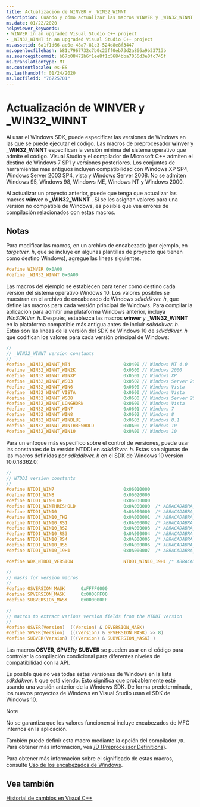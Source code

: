 ```yaml
---
title: Actualización de WINVER y _WIN32_WINNT
description: Cuándo y cómo actualizar las macros WINVER y _WIN32_WINNT en proyectos de Visual Studio C++ actualizados.
ms.date: 01/22/2020
helpviewer_keywords:
- WINVER in an upgraded Visual Studio C++ project
- _WIN32_WINNT in an upgraded Visual Studio C++ project
ms.assetid: 6a1f1d66-ae0e-48a7-81c3-524d8e8f3447
ms.openlocfilehash: b81c7967732c7b0c23ff0eb73d2a866a9b33713b
ms.sourcegitcommit: b67b08472b6f1ee8f1c5684bba7056d3e0fc745f
ms.translationtype: MT
ms.contentlocale: es-ES
ms.lasthandoff: 01/24/2020
ms.locfileid: "76725701"
---
```

# <a name="update-winver-and-_win32_winnt"></a>Actualización de WINVER y _WIN32_WINNT

Al usar el Windows SDK, puede especificar las versiones de Windows en las que se puede ejecutar el código. Las macros de preprocesador **winver** y **_WIN32_WINNT** especifican la versión mínima del sistema operativo que admite el código. Visual Studio y el compilador de Microsoft C++ admiten el destino de Windows 7 SP1 y versiones posteriores. Los conjuntos de herramientas más antiguos incluyen compatibilidad con Windows XP SP4, Windows Server 2003 SP4, vista y Windows Server 2008. No se admiten Windows 95, Windows 98, Windows ME, Windows NT y Windows 2000.

Al actualizar un proyecto anterior, puede que tenga que actualizar las macros **winver** o **_WIN32_WINNT** . Si se les asignan valores para una versión no compatible de Windows, es posible que vea errores de compilación relacionados con estas macros.

## <a name="remarks"></a>Notas

Para modificar las macros, en un archivo de encabezado (por ejemplo, en *targetver. h*, que se incluye en algunas plantillas de proyecto que tienen como destino Windows), agregue las líneas siguientes.

```C
#define WINVER 0x0A00
#define _WIN32_WINNT 0x0A00
```

Las macros del ejemplo se establecen para tener como destino cada versión del sistema operativo Windows 10. Los valores posibles se muestran en el archivo de encabezado de Windows *sdkddkver. h*, que define las macros para cada versión principal de Windows. Para compilar la aplicación para admitir una plataforma Windows anterior, incluya *WinSDKVer. h*. Después, establezca las macros **winver** y **_WIN32_WINNT** en la plataforma compatible más antigua antes de incluir *sdkddkver. h*. Estas son las líneas de la versión del SDK de Windows 10 de *sdkddkver. h* que codifican los valores para cada versión principal de Windows:

```C
//
// _WIN32_WINNT version constants
//
#define _WIN32_WINNT_NT4                    0x0400 // Windows NT 4.0
#define _WIN32_WINNT_WIN2K                  0x0500 // Windows 2000
#define _WIN32_WINNT_WINXP                  0x0501 // Windows XP
#define _WIN32_WINNT_WS03                   0x0502 // Windows Server 2003
#define _WIN32_WINNT_WIN6                   0x0600 // Windows Vista
#define _WIN32_WINNT_VISTA                  0x0600 // Windows Vista
#define _WIN32_WINNT_WS08                   0x0600 // Windows Server 2008
#define _WIN32_WINNT_LONGHORN               0x0600 // Windows Vista
#define _WIN32_WINNT_WIN7                   0x0601 // Windows 7
#define _WIN32_WINNT_WIN8                   0x0602 // Windows 8
#define _WIN32_WINNT_WINBLUE                0x0603 // Windows 8.1
#define _WIN32_WINNT_WINTHRESHOLD           0x0A00 // Windows 10
#define _WIN32_WINNT_WIN10                  0x0A00 // Windows 10
```

Para un enfoque más específico sobre el control de versiones, puede usar las constantes de la versión NTDDI en *sdkddkver. h*. Estas son algunas de las macros definidas por *sdkddkver. h* en el SDK de Windows 10 versión 10.0.18362.0:

```C
//
// NTDDI version constants
//
#define NTDDI_WIN7                          0x06010000
#define NTDDI_WIN8                          0x06020000
#define NTDDI_WINBLUE                       0x06030000
#define NTDDI_WINTHRESHOLD                  0x0A000000  /* ABRACADABRA_THRESHOLD */
#define NTDDI_WIN10                         0x0A000000  /* ABRACADABRA_THRESHOLD */
#define NTDDI_WIN10_TH2                     0x0A000001  /* ABRACADABRA_WIN10_TH2 */
#define NTDDI_WIN10_RS1                     0x0A000002  /* ABRACADABRA_WIN10_RS1 */
#define NTDDI_WIN10_RS2                     0x0A000003  /* ABRACADABRA_WIN10_RS2 */
#define NTDDI_WIN10_RS3                     0x0A000004  /* ABRACADABRA_WIN10_RS3 */
#define NTDDI_WIN10_RS4                     0x0A000005  /* ABRACADABRA_WIN10_RS4 */
#define NTDDI_WIN10_RS5                     0x0A000006  /* ABRACADABRA_WIN10_RS5 */
#define NTDDI_WIN10_19H1                    0x0A000007  /* ABRACADABRA_WIN10_19H1*/

#define WDK_NTDDI_VERSION                   NTDDI_WIN10_19H1 /* ABRACADABRA_WIN10_19H1 */

//
// masks for version macros
//
#define OSVERSION_MASK      0xFFFF0000
#define SPVERSION_MASK      0x0000FF00
#define SUBVERSION_MASK     0x000000FF

//
// macros to extract various version fields from the NTDDI version
//
#define OSVER(Version)  ((Version) & OSVERSION_MASK)
#define SPVER(Version)  (((Version) & SPVERSION_MASK) >> 8)
#define SUBVER(Version) (((Version) & SUBVERSION_MASK) )
```

Las macros **OSVER**, **SPVER**y **SUBVER** se pueden usar en el código para controlar la compilación condicional para diferentes niveles de compatibilidad con la API.

Es posible que no vea todas estas versiones de Windows en la lista *sdkddkver. h* que está viendo. Esto significa que probablemente esté usando una versión anterior de la Windows SDK. De forma predeterminada, los nuevos proyectos de Windows en Visual Studio usan el SDK de Windows 10.

> [!NOTE]
> No se garantiza que los valores funcionen si incluye encabezados de MFC internos en la aplicación.

También puede definir esta macro mediante la opción del compilador `/D`. Para obtener más información, vea [/D (Preprocessor Definitions)](../build/reference/d-preprocessor-definitions.md).

Para obtener más información sobre el significado de estas macros, consulte [Uso de los encabezados de Windows](/windows/win32/WinProg/using-the-windows-headers).

## <a name="see-also"></a>Vea también

[Historial de cambios en Visual C++](../porting/visual-cpp-change-history-2003-2015.md)
